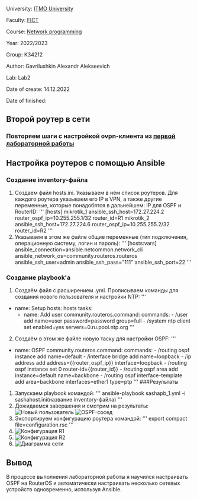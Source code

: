 University: [ITMO University](https://itmo.ru/ru/)

Faculty: [FICT](https://fict.itmo.ru)

Course: [Network programming](https://github.com/itmo-ict-faculty/network-programming)

Year: 2022/2023

Group: K34212

Author: Gavrilushkin Alexandr Alekseevich

Lab: Lab2

Date of create: 14.12.2022

Date of finished: 

## Второй роутер в сети

### Повторяем шаги с настройкой ovpn-клиента из [первой лабораторной работы](https://github.com/laphedhendad/2022_2023-network_programming-k34212-gavrilushkin_a_a/blob/main/lab1/lab1_report.md)

## Настройка роутеров с помощью Ansible

### Создание inventory-файла

1. Создаем файл hosts.ini. Указываем в нём список роутеров. Для каждого роутера указываем его IP в VPN, а также другие переменные, которые понадобятся в дальнейшем: IP для OSPF и RouterID:
'''
[hosts]
mikrotik_1 ansible_ssh_host=172.27.224.2 router_ospf_ip=10.255.255.1/32 router_id=R1
mikrotik_2 ansible_ssh_host=172.27.224.6 router_ospf_ip=10.255.255.2/32 router_id=R2
'''
2. Указываем в этом же файле общие переменные (тип подключения, операционную систему, логин и пароль):
'''
[hosts:vars]
ansible_connection=ansible.netcommon.network_cli
ansible_network_os=community.routeros.routeros
ansible_ssh_user=admin
ansible_ssh_pass="111"
ansible_ssh_port=22
'''

### Создание playbook'а

1. Создаём файл с расширением .yml. Прописываем команды для создания нового пользователя и настройки NTP:
'''
- name: Setup
  hosts: hosts
  tasks:
    - name: Add user
      community.routeros.command:
        commands:
          - /user add name=user password=password group=full
          - /system ntp client set enabled=yes servers=0.ru.pool.ntp.org
'''
2. Создаём в этом же файле новую таску для настройки OSPF:
'''
- name: OSPF
      community.routeros.command:
        commands:
          - /routing ospf instance add name=default
          - /interface bridge add name=loopback
          - /ip address add address={{router_ospf_ip}} interface=loopback
          - /routing ospf instance set 0 router-id={{router_id}}
          - /routing ospf area add instance=default name=backbone
          - /routing ospf interface-template add area=backbone interfaces=ether1 type=ptp
'''
###Результаты

1. Запускаем playbook командой:
'''
ansible-playbook sashapb_1.yml -i sashahost.ini(название inventory-файла)
'''
2. Дожидаемся завершения и смотрим на результаты:
![Новый пользователь](/lab2/Screenshot_1)
![OSPF-сосед](/lab2/Screenshot_2)
3. Экспортируем конфигурацию роутера командой:
'''
export compact file=configuration.rsc
'''
4. ![Конфигурация R1](/lab2/configuration_R1.rsc)
5. ![Конфигурация R2](/lab2/configuration_R2.rsc)
6. ![Диаграмма сети](/lab2/Screenshot_3)
## Вывод
В процессе выполнения лабораторной работы я научился настраивать OSPF на RouterOS и автоматически настраивать несколько сетевых устройств одновременно, используя Ansible.
